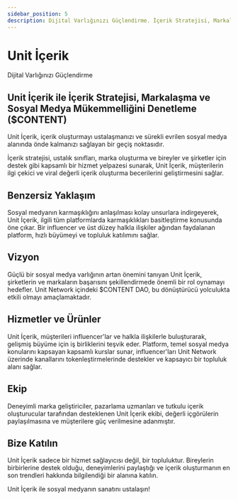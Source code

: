 ```yaml
---
sidebar_position: 5
description: Dijital Varlığınızı Güçlendirme. İçerik Stratejisi, Markalaşma ve Sosyal Medya Mükemmelliğini Denetleme ($CONTENT)
---
```


# Unit İçerik

Dijital Varlığınızı Güçlendirme

## Unit İçerik ile İçerik Stratejisi, Markalaşma ve Sosyal Medya Mükemmelliğini Denetleme ($CONTENT)

Unit İçerik, içerik oluşturmayı ustalaşmanızı ve sürekli evrilen sosyal medya alanında önde kalmanızı sağlayan bir geçiş noktasıdır.

İçerik stratejisi, ustalık sınıfları, marka oluşturma ve bireyler ve şirketler için destek gibi kapsamlı bir hizmet yelpazesi sunarak, Unit İçerik, müşterilerin ilgi çekici ve viral değerli içerik oluşturma becerilerini geliştirmesini sağlar.

## Benzersiz Yaklaşım

Sosyal medyanın karmaşıklığını anlaşılması kolay unsurlara indirgeyerek, Unit İçerik, ilgili tüm platformlarda karmaşıklıkları basitleştirme konusunda öne çıkar.
Bir influencer ve üst düzey halkla ilişkiler ağından faydalanan platform, hızlı büyümeyi ve topluluk katılımını sağlar.

## Vizyon

Güçlü bir sosyal medya varlığının artan önemini tanıyan Unit İçerik, şirketlerin ve markaların başarısını şekillendirmede önemli bir rol oynamayı hedefler. Unit Network içindeki $CONTENT DAO, bu dönüştürücü yolculukta etkili olmayı amaçlamaktadır.

## Hizmetler ve Ürünler

Unit İçerik, müşterileri influencer'lar ve halkla ilişkilerle buluşturarak, gelişmiş büyüme için iş birliklerini teşvik eder.
Platform, temel sosyal medya konularını kapsayan kapsamlı kurslar sunar, influencer'ları Unit Network üzerinde kanallarını tokenleştirmelerinde destekler ve kapsayıcı bir topluluk alanı sağlar.

## Ekip

Deneyimli marka geliştiriciler, pazarlama uzmanları ve tutkulu içerik oluşturucular tarafından desteklenen Unit İçerik ekibi, değerli içgörülerin paylaşılmasına ve müşterilere güç verilmesine adanmıştır.

## Bize Katılın

Unit İçerik sadece bir hizmet sağlayıcısı değil, bir topluluktur. Bireylerin birbirlerine destek olduğu, deneyimlerini paylaştığı ve içerik oluşturmanın en son trendleri hakkında bilgilendiği bir alanına katılın.

Unit İçerik ile sosyal medyanın sanatını ustalaşın!

